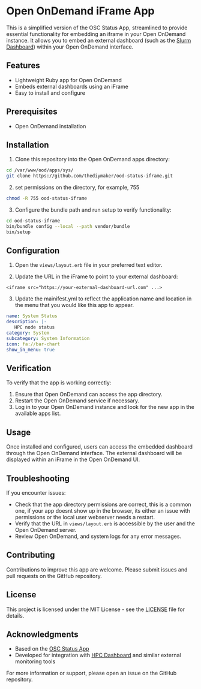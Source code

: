 # Open OnDemand iFrame App

This is a simplified version of the OSC Status App, streamlined to provide essential functionality for embedding an iframe in your Open OnDemand instance. It allows you to embed an external dashboard (such as the [Slurm Dashboard](https://github.com/thediymaker/slurm-node-dashboard)) within your Open OnDemand interface.

## Features

- Lightweight Ruby app for Open OnDemand
- Embeds external dashboards using an iFrame
- Easy to install and configure

## Prerequisites

- Open OnDemand installation

## Installation

1. Clone this repository into the Open OnDemand apps directory:

```bash
cd /var/www/ood/apps/sys/
git clone https://github.com/thediymaker/ood-status-iframe.git
```
2. set permissions on the directory, for example, 755

```bash
chmod -R 755 ood-status-iframe
```

3. Configure the bundle path and run setup to verify functionality:

```bash
cd ood-status-iframe
bin/bundle config --local --path vendor/bundle
bin/setup
```

## Configuration

1. Open the `views/layout.erb` file in your preferred text editor.

2. Update the URL in the iFrame to point to your external dashboard:

```erb
<iframe src="https://your-external-dashboard-url.com" ...>
```

3. Update the mainifest.yml to reflect the application name and location in the menu that you would like this app to appear.

```yml
name: System Status
description: |-
   HPC node status
category: System
subcategory: System Information
icon: fa://bar-chart
show_in_menu: true
```

## Verification

To verify that the app is working correctly:

1. Ensure that Open OnDemand can access the app directory.
2. Restart the Open OnDemand service if necessary.
3. Log in to your Open OnDemand instance and look for the new app in the available apps list.

## Usage

Once installed and configured, users can access the embedded dashboard through the Open OnDemand interface. The external dashboard will be displayed within an iFrame in the Open OnDemand UI.

## Troubleshooting

If you encounter issues:

- Check that the app directory permissions are correct, this is a common one, if your app doesnt show up in the browser, its either an issue with permissions or the local user webserver needs a restart.
- Verify that the URL in `views/layout.erb` is accessible by the user and the Open OnDemand server.
- Review Open OnDemand, and system logs for any error messages.

## Contributing

Contributions to improve this app are welcome. Please submit issues and pull requests on the GitHub repository.

## License

This project is licensed under the MIT License - see the [LICENSE](LICENSE) file for details.

## Acknowledgments

- Based on the [OSC Status App](https://github.com/OSC/osc-systemstatus)
- Developed for integration with [HPC Dashboard](https://github.com/thediymaker/slurm-node-status) and similar external monitoring tools

For more information or support, please open an issue on the GitHub repository.